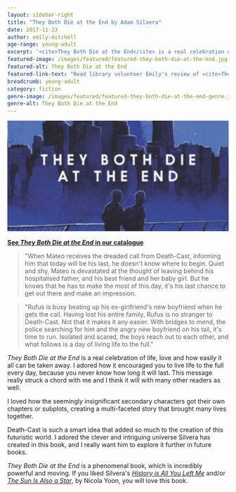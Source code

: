 ```yaml
---
layout: sidebar-right
title: "They Both Die at the End by Adam Silvera"
date: 2017-11-23
author: emily-mitchell
age-range: young-adult
excerpt: '<cite>They Both Die at the End</cite> is a real celebration of life, love and how easily it all can be taken away.'
featured-image: /images/featured/featured-they-both-die-at-the-end.jpg
featured-alt: They Both Die at the End
featured-link-text: "Read library volunteer Emily's review of <cite>They Both Die at the End</cite>, by Adam Silvera."
breadcrumb: young-adult
category: fiction
genre-image: /images/featured/featured-they-both-die-at-the-end-genre.jpg
genre-alt: They Both Die at the End
---
```


![They Both Die at the End](/images/featured/featured-they-both-die-at-the-end.jpg)

**[See <cite>They Both Die at the End</cite> in our catalogue](https://suffolk.spydus.co.uk/cgi-bin/spydus.exe/ENQ/OPAC/BIBENQ?BRN=2201089)**

> "When Mateo receives the dreaded call from Death-Cast, informing him that today will be his last, he doesn't know where to begin. Quiet and shy, Mateo is devastated at the thought of leaving behind his hospitalised father, and his best friend and her baby girl. But he knows that he has to make the most of this day, it's his last chance to get out there and make an impression.

> "Rufus is busy beating up his ex-girlfriend's new boyfriend when he gets the call. Having lost his entire family, Rufus is no stranger to Death-Cast. Not that it makes it any easier. With bridges to mend, the police searching for him and the angry new boyfriend on his tail, it's time to run. Isolated and scared, the boys reach out to each other, and what follows is a day of living life to the full."

<cite>They Both Die at the End</cite> is a real celebration of life, love and how easily it all can be taken away. I adored how it encouraged you to live life to the full every day, because you never know how long it will last. This message really struck a chord with me and I think it will with many other readers as well.

I loved how the seemingly insignificant secondary characters got their own chapters or subplots, creating a multi-faceted story that brought many lives together.

Death-Cast is such a smart idea that added so much to the creation of this futuristic world. I adored the clever and intriguing universe Silvera has created in this book, and I really want him to explore it further in future books.

<cite>They Both Die at the End</cite> is a phenomenal book, which is incredibly powerful and moving. If you liked Silvera's [<cite>History is All You Left Me</cite>](https://suffolk.spydus.co.uk/cgi-bin/spydus.exe/ENQ/OPAC/BIBENQ?BRN=2098452) and/or [<cite>The Sun Is Also a Star</cite>](https://suffolk.spydus.co.uk/cgi-bin/spydus.exe/ENQ/OPAC/BIBENQ?BRN=2046727), by Nicola Yoon, you will love this book.
